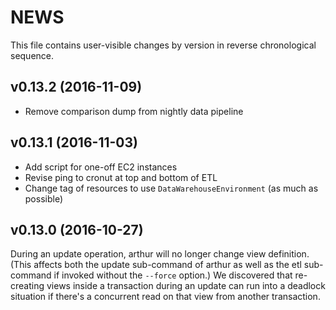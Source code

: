 # NEWS

This file contains user-visible changes by version in reverse chronological sequence.

## v0.13.2 (2016-11-09)

* Remove comparison dump from nightly data pipeline

## v0.13.1 (2016-11-03)

* Add script for one-off EC2 instances
* Revise ping to cronut at top and bottom of ETL
* Change tag of resources to use `DataWarehouseEnvironment` (as much as possible)

## v0.13.0 (2016-10-27)

During an update operation, arthur will no longer change view definition.
(This affects both the update sub-command of arthur as well as the etl sub-command
if invoked without the `--force` option.)
We discovered that re-creating views inside a transaction during an update
can run into a deadlock situation if there's a concurrent read on that view
from another transaction.
